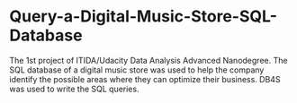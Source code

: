 # Query-a-Digital-Music-Store-SQL-Database
The 1st project of ITIDA/Udacity Data Analysis Advanced Nanodegree.
The SQL database of a digital music store was used to help the company identify the possible areas where they can optimize their business.
DB4S was used to write the SQL queries.
